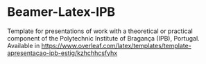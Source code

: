 # Beamer-Latex-IPB
Template for presentations of work with a theoretical or practical component of the Polytechnic Institute of Bragança (IPB), Portugal.
Available in https://www.overleaf.com/latex/templates/template-apresentacao-ipb-estig/kzhchhcsfyhx
